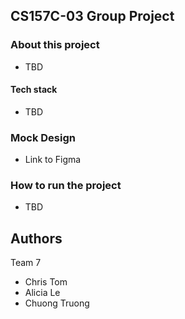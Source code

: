 ## CS157C-03 Group Project
### About this project
- TBD
#### Tech stack
- TBD
### Mock Design
- Link to Figma
### How to run the project
- TBD
## Authors
Team 7  
- Chris Tom  
- Alicia Le  
- Chuong Truong
